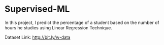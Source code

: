 # Supervised-ML

In this project, I predict the percentage of a student based on the number of hours he studies using Linear Regression Technique.

Dataset Link: http://bit.ly/w-data

